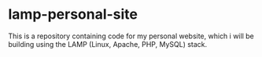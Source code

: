 # lamp-personal-site
This is a repository containing code for my personal website, which i will be building using the LAMP (Linux, Apache, PHP, MySQL) stack.
